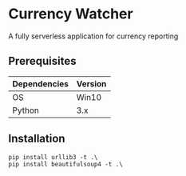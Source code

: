 # Currency Watcher

A fully serverless application for currency reporting

## Prerequisites

|Dependencies | Version |
| --- | --- |
| OS | Win10 |
| Python | 3.x |

## Installation

```
pip install urllib3 -t .\
pip install beautifulsoup4 -t .\
```
